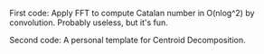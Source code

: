 First code: Apply FFT to compute Catalan number in O(nlog^2) by convolution. Probably useless, but it's fun.

Second code: A personal template for Centroid Decomposition.
